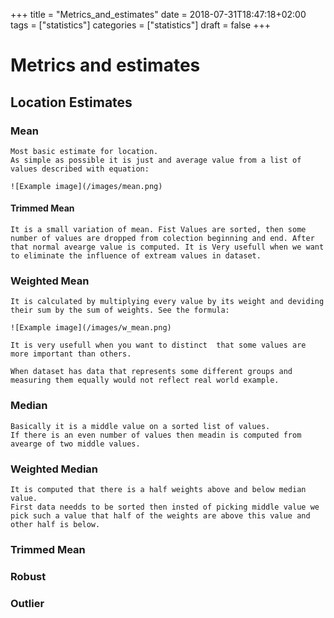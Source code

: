 +++
title = "Metrics_and_estimates"
date = 2018-07-31T18:47:18+02:00
tags = ["statistics"]
categories = ["statistics"]
draft = false
+++

# Metrics and estimates

## Location Estimates
### Mean

    Most basic estimate for location.
    As simple as possible it is just and average value from a list of values described with equation:

    ![Example image](/images/mean.png)

#### Trimmed Mean

    It is a small variation of mean. Fist Values are sorted, then some number of values are dropped from colection beginning and end. After that normal avearge value is computed. It is Very usefull when we want to eliminate the influence of extream values in dataset.

### Weighted Mean

    It is calculated by multiplying every value by its weight and deviding their sum by the sum of weights. See the formula:

    ![Example image](/images/w_mean.png)

    It is very usefull when you want to distinct  that some values are more important than others.

    When dataset has data that represents some different groups and measuring them equally would not reflect real world example.

### Median

    Basically it is a middle value on a sorted list of values. 
    If there is an even number of values then meadin is computed from avearge of two middle values.

### Weighted Median

    It is computed that there is a half weights above and below median value.
    First data needds to be sorted then insted of picking middle value we pick such a value that half of the weights are above this value and other half is below.

### Trimmed Mean

### Robust

### Outlier

